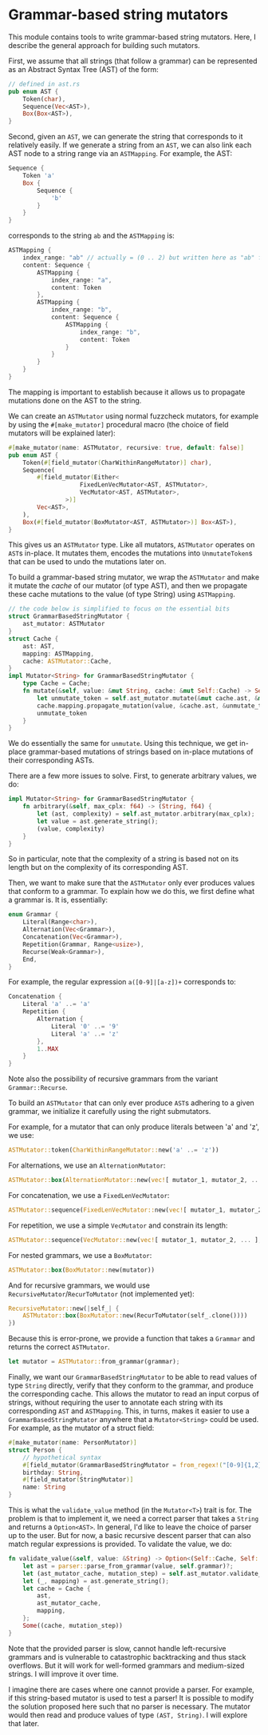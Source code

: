 # Grammar-based string mutators

This module contains tools to write grammar-based string mutators. Here, I
describe the general approach for building such mutators.

First, we assume that all strings (that follow a grammar) can be represented as
an Abstract Syntax Tree (AST) of the form:
```rust
// defined in ast.rs
pub enum AST {
    Token(char),
    Sequence(Vec<AST>),
    Box(Box<AST>),
}
```
Second, given an `AST`, we can generate the string that corresponds to it
relatively easily. If we generate a string from an `AST`, we can also link each
AST node to a string range via an `ASTMapping`. For example, the AST:
```rust
Sequence {
    Token 'a'
    Box {
        Sequence {
            'b'
        }
    }
}
```
corresponds to the string `ab` and the `ASTMapping` is:
```rust
ASTMapping {
    index_range: "ab" // actually = (0 .. 2) but written here as "ab" for clarity
    content: Sequence {
        ASTMapping {
            index_range: "a",
            content: Token
        },
        ASTMapping {
            index_range: "b",
            content: Sequence {
                ASTMapping {
                    index_range: "b",
                    content: Token
                }
            }
        }
    }
}
```
The mapping is important to establish because it allows us to propagate 
mutations done on the AST to the string.

We can create an `ASTMutator` using normal fuzzcheck mutators, for example by
using the `#[make_mutator]` procedural macro (the choice of field mutators 
will be explained later):
```rust
#[make_mutator(name: ASTMutator, recursive: true, default: false)]
pub enum AST {
    Token(#[field_mutator(CharWithinRangeMutator)] char),
    Sequence(
        #[field_mutator(Either<
                    FixedLenVecMutator<AST, ASTMutator>,
                    VecMutator<AST, ASTMutator>,
                >)]
        Vec<AST>,
    ),
    Box(#[field_mutator(BoxMutator<AST, ASTMutator>)] Box<AST>),
}
```
This gives us an `ASTMutator` type. Like all mutators, `ASTMutator` operates on
`AST`s in-place. It mutates them, encodes the mutations into `UnmutateToken`s
that can be used to undo the mutations later on.

To build a grammar-based string mutator, we wrap the `ASTMutator` and make it 
mutate the *cache* of our mutator (of type AST), and then we propagate these 
cache mutations to the value (of type String) using `ASTMapping`.
```rust
// the code below is simplified to focus on the essential bits
struct GrammarBasedStringMutator {
    ast_mutator: ASTMutator
}
struct Cache {
    ast: AST,
    mapping: ASTMapping,
    cache: ASTMutator::Cache,
}
impl Mutator<String> for GrammarBasedStringMutator {
    type Cache = Cache;
    fn mutate(&self, value: &mut String, cache: &mut Self::Cache) -> Self::UnmutateToken {
        let unmutate_token = self.ast_mutator.mutate(&mut cache.ast, &mut cache.cache);
        cache.mapping.propagate_mutation(value, &cache.ast, &unmutate_token);
        unmutate_token
    }
}
```
We do essentially the same for `unmutate`. Using this technique, we get 
in-place grammar-based mutations of strings based on in-place mutations of
their corresponding ASTs.

There are a few more issues to solve. First, to generate arbitrary values, we do:
```rust
impl Mutator<String> for GrammarBasedStringMutator {
    fn arbitrary(&self, max_cplx: f64) -> (String, f64) {
        let (ast, complexity) = self.ast_mutator.arbitrary(max_cplx);
        let value = ast.generate_string();
        (value, complexity)
    }
}
```
So in particular, note that the complexity of a string is based not on its 
length but on the complexity of its corresponding AST.

Then, we want to make sure that the `ASTMutator` only ever produces values
that conform to a grammar. To explain how we do this, we first define what
a grammar is. It is, essentially:
```rust
enum Grammar {
    Literal(Range<char>),
    Alternation(Vec<Grammar>),
    Concatenation(Vec<Grammar>),
    Repetition(Grammar, Range<usize>),
    Recurse(Weak<Grammar>),
    End,
}
```
For example, the regular expression `a([0-9]|[a-z])+` corresponds to:
```rust
Concatenation {
    Literal 'a' ..= 'a'
    Repetition {
        Alternation {
            Literal '0' ..= '9'
            Literal 'a' ..= 'z'
        },
        1..MAX
    }
}
```
Note also the possibility of recursive grammars from the variant 
`Grammar::Recurse`.

To build an `ASTMutator` that can only ever produce `AST`s adhering to a given
grammar, we initialize it carefully using the right submutators.

For example, for a mutator that can only produce literals between 'a' and 'z',
we use:
```rust
ASTMutator::token(CharWithinRangeMutator::new('a' ..= 'z'))
```
For alternations, we use an `AlternationMutator`:
```rust
ASTMutator::box(AlternationMutator::new(vec![ mutator_1, mutator_2, ... ]))
```
For concatenation, we use a `FixedLenVecMutator`:
```rust
ASTMutator::sequence(FixedLenVecMutator::new(vec![ mutator_1, mutator_2, ... ]))
```
For repetition, we use a simple `VecMutator` and constrain its length:
```rust
ASTMutator::sequence(VecMutator::new(vec![ mutator_1, mutator_2, ... ], length_range))
```
For nested grammars, we use a `BoxMutator`:
```rust
ASTMutator::box(BoxMutator::new(mutator))
```
And for recursive grammars, we would use `RecursiveMutator`/`RecurToMutator` 
(not implemented yet):
```rust
RecursiveMutator::new(|self_| {
    ASTMutator::box(BoxMutator::new(RecurToMutator(self_.clone())))
})
```
Because this is error-prone, we provide a function that takes a `Grammar` and
returns the correct `ASTMutator`.
```rust
let mutator = ASTMutator::from_grammar(grammar);
```

Finally, we want our `GrammarBasedStringMutator` to be able to read values of 
type `String` directly, verify that they conform to the grammar, and produce 
the corresponding cache. This allows the mutator to read an input corpus of 
strings, without requiring the user to annotate each string with its 
corresponding `AST` and `ASTMapping`. This, in turns, makes it easier to use a
`GrammarBasedStringMutator` anywhere that a `Mutator<String>` could be used. 
For example, as the mutator of a struct field:
```rust
#[make_mutator(name: PersonMutator)]
struct Person {
    // hypothetical syntax
    #[field_mutator(GrammarBasedStringMutator = from_regex!("[0-9]{1,2}-[0-9]{1,2}") )]
    birthday: String,
    #[field_mutator(StringMutator)]
    name: String
}
```

This is what the `validate_value` method (in the `Mutator<T>`) trait is for. 
The problem is that to implement it, we need a correct parser that takes a 
`String` and returns a `Option<AST>`. In general, I'd like to leave the choice
of parser up to the user. But for now, a basic recursive descent parser that 
can also match regular expressions is provided. To validate the value, we do:
```rust
fn validate_value(&self, value: &String) -> Option<(Self::Cache, Self::MutationStep)> {
    let ast = parser::parse_from_grammar(value, self.grammar)?;       
    let (ast_mutator_cache, mutation_step) = self.ast_mutator.validate_value(&ast).unwrap();
    let (_, mapping) = ast.generate_string();
    let cache = Cache {
        ast,
        ast_mutator_cache,
        mapping,
    };
    Some((cache, mutation_step))
}
```
Note that the provided parser is slow, cannot handle left-recursive grammars 
and is vulnerable to catastrophic backtracking and thus stack overflows. But it
will work for well-formed grammars and medium-sized strings. I will improve it
over time.

I imagine there are cases where one cannot provide a parser. For example, if 
this string-based mutator is used to test a parser! It is possible to modify 
the solution proposed here such that no parser is necessary. The mutator would 
then read and produce values of type `(AST, String)`. I will explore that 
later.